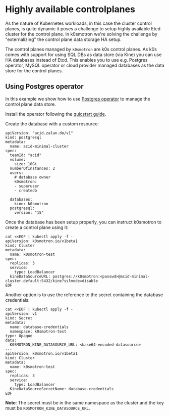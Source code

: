 # Highly available controlplanes

As the nature of Kubernetes workloads, in this case the cluster control planes, is quite dynamic it poses a challenge to setup highly available Etcd cluster for the control plane. In k0smotron we're solving the challenge by "externalizing" the control plane data storage HA setup.

The control planes managed by `k0smotron` are k0s control planes. As k0s comes with support for using SQL DBs as data store (via Kine) you can use HA databases instead of Etcd. This enables you to use e.g. Postgres operator, MySQL operator or cloud provider managed databases as the data store for the control planes.

## Using Postgres operator

In this example we show how to use [Postgres operator](https://postgres-operator.readthedocs.io/en/latest/) to manage the control plane data store.

Install the operator following the [quicstart guide](https://postgres-operator.readthedocs.io/en/latest/quickstart/).

Create the database with a custom resource:
```
apiVersion: "acid.zalan.do/v1"
kind: postgresql
metadata:
  name: acid-minimal-cluster
spec:
  teamId: "acid"
  volume:
    size: 10Gi
  numberOfInstances: 2
  users:
    # database owner
    k0smotron:
    - superuser
    - createdb

  databases:
    kine: k0smotron
  postgresql:
    version: "15"
```

Once the database has been setup properly, you can instruct k0smotron to create a control plane using it:

```shell
cat <<EOF | kubectl apply -f -
apiVersion: k0smotron.io/v1beta1
kind: Cluster
metadata:
  name: k0smotron-test
spec:
  replicas: 3
  service:
    type: LoadBalancer
  kineDataSourceURL: postgres://k0smotron:<passwd>@acid-minimal-cluster.default:5432/kine?sslmode=disable
EOF
```

Another option is to use the reference to the secret containing the database credentials:

```shell
cat <<EOF | kubectl apply -f -
apiVersion: v1
kind: Secret
metadata:
  name: database-credentials
  namespace: k0smotron-test
type: Opaque
data:
  K0SMOTRON_KINE_DATASOURCE_URL: <base64-encoded-datasource>
---
apiVersion: k0smotron.io/v1beta1
kind: Cluster
metadata:
  name: k0smotron-test
spec:
  replicas: 3
  service:
    type: LoadBalancer
  KineDataSourceSecretName: database-credentials
EOF
```

**Note**: The secret must be in the same namespace as the cluster and the key must be `K0SMOTRON_KINE_DATASOURCE_URL`.
